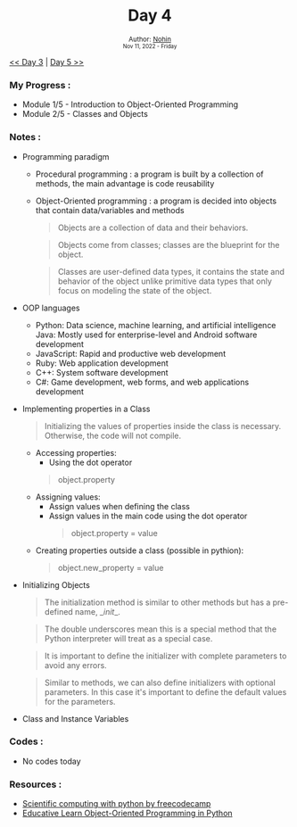<div align="center">
  <h1>Day 4</h1>

  <sub>
    Author: <a href="https://github.com/nohinlab" target="_blank">Nohin</a>
    <br>
    <small>Nov 11, 2022 - Friday</small>
  </sub>
</div>

[<< Day 3](day03.md) | [Day 5 >>](day05.md)

### My Progress :
* Module 1/5 - Introduction to Object-Oriented Programming
* Module 2/5 - Classes and Objects

### Notes :
* Programming paradigm
    - Procedural programming : a program is built by a collection of methods, the main advantage is code reusability
    - Object-Oriented programming : a program is decided into objects that contain data/variables and methods
        > Objects are a collection of data and their behaviors.

        > Objects come from classes; classes are the blueprint for the object.

        > Classes are user-defined data types, it contains the state and behavior of the object unlike primitive data types that only focus on modeling the state of the object.
* OOP languages
    - Python: Data science, machine learning, and artificial intelligence
    Java: Mostly used for enterprise-level and Android software development
    - JavaScript: Rapid and productive web development
    - Ruby: Web application development
    - C++: System software development
    - C#: Game development, web forms, and web applications development

* Implementing properties in a Class
    >  Initializing the values of properties inside the class is necessary. Otherwise, the code will not compile.
    - Accessing properties:
        - Using the dot operator
        > object.property
    - Assigning values:
        - Assign values when defining the class
        - Assign values in the main code using the dot operator
            > object.property = value
    - Creating properties outside a class (possible in pythion):
        > object.new_property = value

* Initializing Objects
    > The initialization method is similar to other methods but has a pre-defined name, \__init__.

    > The double underscores mean this is a special method that the Python interpreter will treat as a special case.
    
    > It is important to define the initializer with complete parameters to avoid any errors.

    > Similar to methods, we can also define initializers with optional parameters. In this case it's important to define the default values for the parameters.

* Class and Instance Variables



### Codes :
* No codes today

### Resources :
* <a href="https://www.freecodecamp.org/learn/scientific-computing-with-python/#python-for-everybody" target="_blank">Scientific computing with python by freecodecamp</a>
* <a href="https://www.educative.io" target="_blank">Educative Learn Object-Oriented Programming in Python</a>


